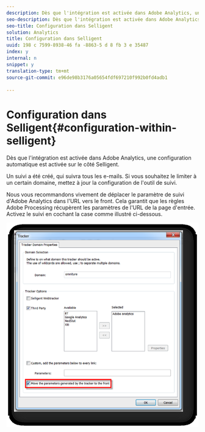```yaml
---
description: Dès que l'intégration est activée dans Adobe Analytics, une configuration automatique est activée sur le côté Selligent.
seo-description: Dès que l'intégration est activée dans Adobe Analytics, une configuration automatique est activée sur le côté Selligent.
seo-title: Configuration dans Selligent
solution: Analytics
title: Configuration dans Selligent
uuid: 198 c 7599-8938-46 fa -8863-5 d 8 fb 3 e 35487
index: y
internal: n
snippet: y
translation-type: tm+mt
source-git-commit: e96de98b3176a05654fdf697210f992b0fd4adb1

---
```



# Configuration dans Selligent{#configuration-within-selligent}

Dès que l'intégration est activée dans Adobe Analytics, une configuration automatique est activée sur le côté Selligent.

Un suivi a été créé, qui suivra tous les e-mails. Si vous souhaitez le limiter à un certain domaine, mettez à jour la configuration de l'outil de suivi.

Nous vous recommandons vivement de déplacer le paramètre de suivi d'Adobe Analytics dans l'URL vers le front. Cela garantit que les règles Adobe Processing récupèrent les paramètres de l'URL de la page d'entrée. Activez le suivi en cochant la case comme illustré ci-dessous.

![](assets/selligent-tracker.png)

